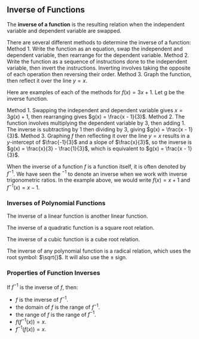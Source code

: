 Inverse of Functions
-------

The **inverse of a function** is the resulting relation when the independent variable and dependent variable are swapped.

There are several different methods to determine the inverse of a function:
Method 1. Write the function as an equation, swap the independent and dependent variable, then rearrange for the dependent variable. 
Method 2. Write the function as a sequence of instructions done to the independent variable, then invert the instructions. Inverting involves taking the opposite of each operation then reversing their order.
Method 3. Graph the function, then reflect it over the line $y = x$.

Here are examples of each of the methods for $f(x) = 3x + 1$. Let g be the inverse function.

Method 1. Swapping the independent and dependent variable gives $x = 3g(x) + 1$, then rearranging gives $g(x) = \frac{x - 1}{3}$.
Method 2. The function involves multiplying the dependent variable by 3, then adding 1. The inverse is subtracting by 1 then dividing by 3, giving $g(x) = \frac{x - 1}{3}$.
Method 3. Graphing $f$ then reflecting it over the line $y = x$ results in a $y$-intercept of $\frac{-1}{3}$ and a slope of $\frac{x}{3}$, so the inverse is $g(x) = \frac{x}{3} - \frac{1}{3}$, which is equivalent to $g(x) = \frac{x - 1}{3}$.

When the inverse of a function $f$ is a function itself, it is often denoted by $f^{-1}$. We have seen the $^{-1}$ to denote an inverse when we work with inverse trigonometric ratios. In the example above, we would write $f(x) = x + 1$ and $f^{-1}(x) = x - 1$.


### Inverses of Polynomial Functions

The inverse of a linear function is another linear function.

The inverse of a quadratic function is a square root relation.

The inverse of a cubic function is a cube root relation.

The inverse of any polynomial function is a radical relation, which uses the root symbol: $\sqrt{}$. It will also use the $\pm$ sign.


### Properties of Function Inverses

If $f^{-1}$ is the inverse of $f$, then:

* $f$ is the inverse of $f^{-1}$.
* the domain of $f$ is the range of $f^{-1}$.
* the range of $f$ is the range of $f^{-1}$.
* $f(f^{-1}(x)) = x$.
* $f^{-1}(f(x)) = x$.